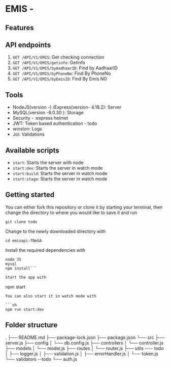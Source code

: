 # EMIS - 

## Features 

## API endpoints

1. `GET /API/V1/EMIS`: Get checking connection 
2. `GET /API/V1/EMIS/getinfo`:  Getinfo 
3. `GET /API/V1/EMIS/byAadhaarID`: Find  by AadhaarID 
4. `GET /API/V1/EMIS/byPhoneNo`: Find By PhoneNo
5. `GET /API/V1/EMIS/byEmisID`: Find By Emis NO



## Tools
* NodeJS(version -) /Express(version- 4.18.2): Server
* MySQL(version -8.0.30 ): Storage
* Security - :express helmet
* JWT: Token based authentication - todo 
* winston: Logs  
* Joi: Validations  

## Available scripts
* `start`: Starts the server with node
* `start:dev`: Starts the server in watch mode
* `start:build`: Starts the server in watch mode
* `start:stage`: Starts the server in watch mode

## Getting started

You can either fork this repository or clone it by starting your terminal, then change the directory to where you would like to save it and run

```
git clone todo
```
Change to the newly downloaded directory with

```
cd emisapi-TNeGA
```

Install the required dependencies with

```
node JS 
mysql
npm install```

Start the app with
```
npm start
```
You can also start it in watch mode with

```sh
npm run start:dev
```

## Folder structure
.
├── README.md
├── package-lock.json
├── package.json
└── src
    ├── server.js
    ├── config
    │   └── db.config.js
    ├── controllers
    │   └── controller.js
    ├── models
    │   └── model.js
    ├── routes
    │   └── router.js
    ├── utils ---- todo
    │   ├── logger.js
    │   ├── validation.js
    │   ├── errorHandler.js
    │   └── token.js
    └── validators --todo
        └── auth.js
```
